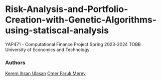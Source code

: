# Risk-Analysis-and-Portfolio-Creation-with-Genetic-Algorithms-using-statiscal-analysis
YAP471 - Computational Finance Project Spring 2023-2024 TOBB University of Economics and Technology
### Authors
[Kerem Ihsan Ulasan](https://github.com/keremiu)
[Omer Faruk Merey](https://github.com/OmerFarukMerey)

